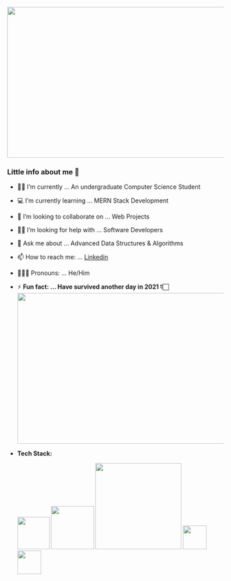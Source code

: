 <img src="https://i2.wp.com/allhtaccess.info/wp-content/uploads/2018/03/programming.gif?fit=1281%2C716&ssl=1" width="1024" height="350"></img>

### Little info about me 👋


- 💁🏻 I’m currently ... An undergraduate Computer Science Student 
- 💻 I’m currently learning ... MERN Stack Development 
- 👀 I’m looking to collaborate on ... Web Projects
- ✌🏻 I’m looking for help with ... Software Developers
- 💬 Ask me about ... Advanced Data Structures & Algorithms
- 📫 How to reach me: ... [Linkedin](https://www.linkedin.com/in/madhur-sde/)
- 👨🏻‍💻 Pronouns: ... He/Him
- ⚡ <B>Fun fact: ... Have survived another day in 2021 👇🏻
 <img src="https://i.pinimg.com/originals/1f/cb/2a/1fcb2af4376fe78b6d82197bd1fdbff6.gif" width="1024" height="350"></img>

- Tech Stack:
  <p float="left">
    <img src="https://upload.wikimedia.org/wikipedia/commons/thumb/d/d9/Node.js_logo.svg/1200px-Node.js_logo.svg.png" width="75"/>
    <img src="https://i1.wp.com/www.emrekacan.net/wp-content/uploads/2017/11/Expressjs.jpg?fit=465%2C201&ssl=1" width="100"/>
    <img src="https://webassets.mongodb.com/_com_assets/cms/MongoDB_Logo_FullColorBlack_RGB-4td3yuxzjs.png" width="200"/>
    <img src="https://i.pinimg.com/736x/a2/dc/32/a2dc3249364449a49f01a6275d277b8c.jpg" width="55"/>
    <img src="https://miro.medium.com/max/720/1*LjR0UrFB2a__5h1DWqzstA.png" width="55"/>
  </p>

